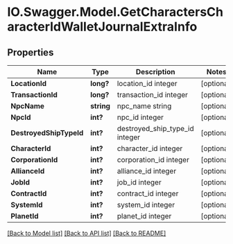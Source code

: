 # IO.Swagger.Model.GetCharactersCharacterIdWalletJournalExtraInfo
## Properties

Name | Type | Description | Notes
------------ | ------------- | ------------- | -------------
**LocationId** | **long?** | location_id integer | [optional] 
**TransactionId** | **long?** | transaction_id integer | [optional] 
**NpcName** | **string** | npc_name string | [optional] 
**NpcId** | **int?** | npc_id integer | [optional] 
**DestroyedShipTypeId** | **int?** | destroyed_ship_type_id integer | [optional] 
**CharacterId** | **int?** | character_id integer | [optional] 
**CorporationId** | **int?** | corporation_id integer | [optional] 
**AllianceId** | **int?** | alliance_id integer | [optional] 
**JobId** | **int?** | job_id integer | [optional] 
**ContractId** | **int?** | contract_id integer | [optional] 
**SystemId** | **int?** | system_id integer | [optional] 
**PlanetId** | **int?** | planet_id integer | [optional] 

[[Back to Model list]](../README.md#documentation-for-models) [[Back to API list]](../README.md#documentation-for-api-endpoints) [[Back to README]](../README.md)

